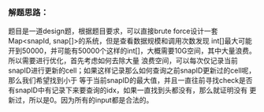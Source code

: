 ### 解题思路：
题目是一道design题，根据题目要求，可以直接brute force设计一套Map<snapId, snap[]>的系统，但是查看数据规模和调用次数发现
int[]最大可能开到50000，并可能有50000个这样的int[]，大概需要10G空间，其中大量浪费。所以需要进行优化，首先考虑如何去除大量
浪费空间，可以每次仅记录当前snapID进行更新的cell；如果这样记录那么如何查询之前snapID更新过的cell呢，那么我们希望找到小于
等于当前snapID的最大值，并且一直往前寻找check是否有snapID中有记录下来要查询的idx，如果一直找到头都没有，那么就证明没有
更新过，所以是0。因为所有的input都是合法的。